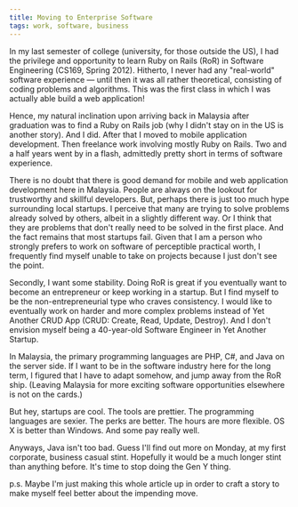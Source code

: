 ```yaml
---
title: Moving to Enterprise Software
tags: work, software, business
---
```


In my last semester of college (university, for those outside the US), I had the privilege and opportunity to learn Ruby on Rails (RoR)
in Software Engineering (CS169, Spring 2012). Hitherto, I never had any "real-world" software experience — until then it was all rather theoretical, consisting of coding problems and algorithms. This was the first class
in which I was actually able build a web application!

Hence, my natural inclination upon arriving back in Malaysia after graduation was to find a Ruby on Rails job (why I didn't stay on in the US is another story).
And I did. After that I moved to mobile application development. Then freelance work involving mostly Ruby on Rails.
Two and a half years went by in a flash, admittedly pretty short in terms of software experience.

There is no doubt that there is good demand for mobile and web application development here in Malaysia.
People are always on the lookout for trustworthy and skillful developers. But, perhaps there is just too much hype
surrounding local startups. I perceive that many are trying to solve problems already solved by others, albeit
in a slightly different way. Or I think that they are problems that don't really need to be solved in the first place.
And the fact remains that most startups fail.
Given that I am a person who strongly prefers to work on software of perceptible practical
worth, I frequently find myself unable to take on projects because I just don't see the point.

Secondly, I want some stability. Doing RoR is great if you eventually want to become an entrepreneur or keep working in
a startup. But I find myself to be the non-entrepreneurial type who craves consistency. I would like to
eventually work on harder and more complex problems instead of Yet Another CRUD App (CRUD: Create, Read, Update, Destroy).
And I don't envision myself being a 40-year-old Software Engineer in Yet Another Startup.

In Malaysia, the primary programming languages are PHP, C#, and Java on the server side.
If I want to be in the software industry here for the long term, I figured that I have to adapt somehow, and jump
away from the RoR ship. (Leaving Malaysia for more exciting software opportunities elsewhere is not on the cards.)

But hey, startups are cool. The tools are prettier. The programming languages are sexier. The perks are better.
The hours are more flexible. OS X is better than Windows. And some pay really well.

Anyways, Java isn't too bad. Guess I'll find out more on Monday, at my first corporate, business casual stint.
Hopefully it would be a much longer stint than anything before. It's time to stop doing the Gen Y thing.

p.s. Maybe I'm just making this whole article up in order to craft a story to make myself feel better about the impending move.

